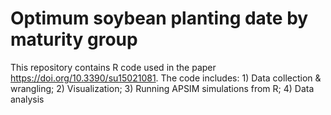 # Optimum soybean planting date by maturity group

This repository contains R code used in the paper https://doi.org/10.3390/su15021081. The code includes: 1) Data collection & wrangling; 2) Visualization; 3) Running APSIM simulations from R; 4) Data analysis
